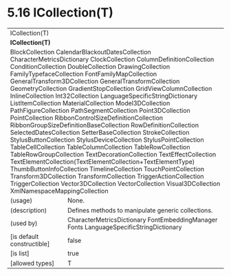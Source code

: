<html dir="LTR" xmlns:mshelp="http://msdn.microsoft.com/mshelp" xmlns:ddue="http://ddue.schemas.microsoft.com/authoring/2003/5" xmlns:xlink="http://www.w3.org/1999/xlink" xmlns:tool="http://www.microsoft.com/tooltip">

<body>
 <input type="hidden" id="userDataCache" class="userDataStyle">
 <input type="hidden" id="hiddenScrollOffset">
 <img id="dropDownImage" style="display:none; height:0; width:0;" src="../local/drpdown.gif">
 <img id="dropDownHoverImage" style="display:none; height:0; width:0;" src="../local/drpdown_orange.gif">
 <img id="collapseImage" style="display:none; height:0; width:0;" src="../local/collapse.gif">
 <img id="expandImage" style="display:none; height:0; width:0;" src="../local/exp.gif">
 <img id="collapseAllImage" style="display:none; height:0; width:0;" src="../local/collall.gif">
 <img id="expandAllImage" style="display:none; height:0; width:0;" src="../local/expall.gif">
 <img id="copyImage" style="display:none; height:0; width:0;" src="../local/copycode.gif">
 <img id="copyHoverImage" style="display:none; height:0; width:0;" src="../local/copycodeHighlight.gif">
 <div id="header"><h1 class="heading">5.16 ICollection(T)</h1></div>

 <div id="mainSection">
 <div id="mainBody">
 <div id="allHistory" class="saveHistory" onsave="saveAll()" onload="loadAll()"></div>
 <p xmlns:wsd="http://wsdev.schemas.microsoft.com/authoring/2008/2" xmlns:msxsl="urn:schemas-microsoft-com:xslt" xmlns:script="urn:script" xmlns:build="urn:build">
 </p>
 <div id="sectionSection0" class="section" name="collapseableSection">
 <content xmlns="http://ddue.schemas.microsoft.com/authoring/2003/5" xmlns:wsd="http://wsdev.schemas.microsoft.com/authoring/2008/2" xmlns:msxsl="urn:schemas-microsoft-com:xslt" xmlns:script="urn:script" xmlns:build="urn:build">
 </content>
 </div>
 <div id="sectionSection1" class="section" name="collapseableSection">
 <content xmlns="http://ddue.schemas.microsoft.com/authoring/2003/5" xmlns:wsd="http://wsdev.schemas.microsoft.com/authoring/2008/2" xmlns:msxsl="urn:schemas-microsoft-com:xslt" xmlns:script="urn:script" xmlns:build="urn:build">
 <table class="ProtocolAuthoredTable" xmlns="">
 <tr><td colspan="2">
<mshelp:link keywords="60bb0013-1416-4ff1-b36c-53540e59171b" tabindex="0">ICollection(T)</mshelp:link> </td>
 </tr>
 <tr><td colspan="2">
 <b>ICollection(T)</b> </td>
 </tr>
 <tr><td colspan="2">
<mshelp:link keywords="6c551c5a-0b0f-4d10-8a08-23750e0dc118" tabindex="0">BlockCollection</mshelp:link> <mshelp:link keywords="d6952f90-df20-4b32-b3d8-1f9ab6f90468" tabindex="0">CalendarBlackoutDatesCollection</mshelp:link> <mshelp:link keywords="9915b19d-9105-4482-8566-faee1f244639" tabindex="0">CharacterMetricsDictionary</mshelp:link> <mshelp:link keywords="557b163d-b46f-4161-9ebb-e07eeb927b97" tabindex="0">ClockCollection</mshelp:link> <mshelp:link keywords="97f774ae-8262-478e-92a5-78625eea8e03" tabindex="0">ColumnDefinitionCollection</mshelp:link> <mshelp:link keywords="a8fb8b5b-c8e9-4a21-8cd7-f1ea2f7c7e6d" tabindex="0">ConditionCollection</mshelp:link> <mshelp:link keywords="f48ada27-9729-46b9-95eb-97778454db21" tabindex="0">DoubleCollection</mshelp:link> <mshelp:link keywords="eaeba8b0-217a-47fa-92da-adc6c18e6dfd" tabindex="0">DrawingCollection</mshelp:link> <mshelp:link keywords="37e2781a-66a4-4fb3-9392-05747c4c0441" tabindex="0">FamilyTypefaceCollection</mshelp:link> <mshelp:link keywords="3dfcaa7d-5604-4ef1-9c28-2f5e07cf77e3" tabindex="0">FontFamilyMapCollection</mshelp:link> <mshelp:link keywords="874ee001-be29-48be-9ddb-3b9d5e095346" tabindex="0">GeneralTransform3DCollection</mshelp:link> <mshelp:link keywords="9caf66e6-4609-4548-b6bd-dc059f0d144a" tabindex="0">GeneralTransformCollection</mshelp:link> <mshelp:link keywords="8225dc70-dc5a-454b-9d96-805161b11f45" tabindex="0">GeometryCollection</mshelp:link> <mshelp:link keywords="5fbd9967-f154-4e91-abd5-fa9b655dd566" tabindex="0">GradientStopCollection</mshelp:link> <mshelp:link keywords="0e46b45f-ffca-4ccb-87fa-efc9e130e77d" tabindex="0">GridViewColumnCollection</mshelp:link> <mshelp:link keywords="74d77a5a-2c5d-4ed3-9b53-5eead5510e38" tabindex="0">InlineCollection</mshelp:link> <mshelp:link keywords="a8420811-e06f-48cf-850c-2acd4b9efef9" tabindex="0">Int32Collection</mshelp:link> <mshelp:link keywords="b1b5e158-c91e-4fd4-b1b9-387295fd3d10" tabindex="0">LanguageSpecificStringDictionary</mshelp:link> <mshelp:link keywords="61cf7cce-93f1-4d00-81fd-238a49d4dda0" tabindex="0">ListItemCollection</mshelp:link> <mshelp:link keywords="4b8e10bf-7f1b-4002-a712-496554030c9d" tabindex="0">MaterialCollection</mshelp:link> <mshelp:link keywords="f1912308-4789-4630-ab51-072030f3b5b5" tabindex="0">Model3DCollection</mshelp:link> <mshelp:link keywords="f700b016-25b6-4ccb-b61e-40c1d149b831" tabindex="0">PathFigureCollection</mshelp:link> <mshelp:link keywords="aa4decf0-37d5-441b-bbac-fa79a9e39a34" tabindex="0">PathSegmentCollection</mshelp:link> <mshelp:link keywords="56bae171-0918-4ba9-9afe-699c9e379828" tabindex="0">Point3DCollection</mshelp:link> <mshelp:link keywords="db2d816a-2142-41c3-ab82-98fc4b60bc8d" tabindex="0">PointCollection</mshelp:link> <mshelp:link keywords="7521f931-25fb-4231-8157-3c1f621eb6d3" tabindex="0">RibbonControlSizeDefinitionCollection</mshelp:link> <mshelp:link keywords="1eafeea5-7eaa-4217-ad1e-4af8c1363d64" tabindex="0">RibbonGroupSizeDefinitionBaseCollection</mshelp:link> <mshelp:link keywords="e7997875-6938-4f66-b45c-bfdac1b541e8" tabindex="0">RowDefinitionCollection</mshelp:link> <mshelp:link keywords="88610a89-0dcc-4091-8539-084c64468861" tabindex="0">SelectedDatesCollection</mshelp:link> <mshelp:link keywords="ca3647a7-1cef-4080-8fb7-21c3dc5aa3db" tabindex="0">SetterBaseCollection</mshelp:link> <mshelp:link keywords="5f343a20-8119-48dc-be5a-2b4bea3b0929" tabindex="0">StrokeCollection</mshelp:link> <mshelp:link keywords="ac7e950a-21a0-4e42-8dbc-411042067bf4" tabindex="0">StylusButtonCollection</mshelp:link> <mshelp:link keywords="abc610ce-cb5b-437f-bb4f-9739c8898e1e" tabindex="0">StylusDeviceCollection</mshelp:link> <mshelp:link keywords="4399cd1f-05fb-4e09-9a2c-fed8e0f6bdb2" tabindex="0">StylusPointCollection</mshelp:link> <mshelp:link keywords="7756ac85-f967-4c88-a9b7-215966ca5a30" tabindex="0">TableCellCollection</mshelp:link> <mshelp:link keywords="839df2c6-67e8-45d1-af00-0c60d609f2a4" tabindex="0">TableColumnCollection</mshelp:link> <mshelp:link keywords="cc5e300e-206b-46a9-ad67-6e21affb2785" tabindex="0">TableRowCollection</mshelp:link> <mshelp:link keywords="8b7409cc-81c8-4b75-a3d9-44eab14b73b1" tabindex="0">TableRowGroupCollection</mshelp:link> <mshelp:link keywords="32f78f69-192c-4b33-a9be-69a250e7d076" tabindex="0">TextDecorationCollection</mshelp:link> <mshelp:link keywords="d246039f-bfda-4178-90a0-bdffb26b3f2a" tabindex="0">TextEffectCollection</mshelp:link> <mshelp:link keywords="c1486cda-14d8-462d-8be6-37a3c699cfb5" tabindex="0">TextElementCollection</mshelp:link>(<mshelp:link keywords="08cf9c8e-762c-4b54-86a5-ace295e8fc3c" tabindex="0">TextElementCollection+TextElementType</mshelp:link>) <mshelp:link keywords="75ea24a1-d10e-424e-9017-f1b6aece60c1" tabindex="0">ThumbButtonInfoCollection</mshelp:link> <mshelp:link keywords="1c22c333-8f55-4d70-b1a0-ae7efd83a7f1" tabindex="0">TimelineCollection</mshelp:link> <mshelp:link keywords="f0e55103-dfa6-4e73-8378-d8b9f12746be" tabindex="0">TouchPointCollection</mshelp:link> <mshelp:link keywords="8c55e98d-0556-46cb-bc35-1461e58ee4f4" tabindex="0">Transform3DCollection</mshelp:link> <mshelp:link keywords="4f2c2eac-ecde-4ff9-8e58-95db1011505c" tabindex="0">TransformCollection</mshelp:link> <mshelp:link keywords="0c885bbd-eb44-4ca8-b9f8-6fead0df3f72" tabindex="0">TriggerActionCollection</mshelp:link> <mshelp:link keywords="de963f93-339b-4e13-bca7-c739009f3c48" tabindex="0">TriggerCollection</mshelp:link> <mshelp:link keywords="fa767971-b6a0-4862-ab20-2d642bb41705" tabindex="0">Vector3DCollection</mshelp:link> <mshelp:link keywords="3bde3525-ac44-4e12-a483-a563b55d0870" tabindex="0">VectorCollection</mshelp:link> <mshelp:link keywords="1318bbde-3508-41a8-b0fc-c642cc892e31" tabindex="0">Visual3DCollection</mshelp:link> <mshelp:link keywords="0526344d-ae79-47a5-b661-660836c385ba" tabindex="0">XmlNamespaceMappingCollection</mshelp:link> </td>
 </tr>
 <tr><td><div class="indent0">(usage)</div></td>
 <td>None.</td>
 </tr>
 <tr><td><div class="indent0">(description)</div></td>
 <td>Defines methods to manipulate generic collections.</td>
 </tr>
 <tr><td><div class="indent0">(used by)</div></td>
 <td><mshelp:link keywords="9915b19d-9105-4482-8566-faee1f244639" tabindex="0">CharacterMetricsDictionary</mshelp:link> <mshelp:link keywords="47e6c5f3-4077-48fd-9003-8b1acbf4c802" tabindex="0">FontEmbeddingManager</mshelp:link> <mshelp:link keywords="61809b87-2ee2-4524-be82-df44cf099369" tabindex="0">Fonts</mshelp:link> <mshelp:link keywords="b1b5e158-c91e-4fd4-b1b9-387295fd3d10" tabindex="0">LanguageSpecificStringDictionary</mshelp:link></td>
 </tr>
 <tr><td><div class="indent0">[is default constructible]</div></td>
 <td>false</td>
 </tr>
 <tr><td><div class="indent0">[is list]</div></td>
 <td>true</td>
 </tr>
 <tr><td><div class="indent0">[allowed types]</div></td>
 <td>T</td>
 </tr>
</table>
 </content>
 </div>
 <!--[if gte IE 5]>
 <tool:tip element="languageFilterToolTip" avoidmouse="false"/>
 <![endif]-->
 </div>
 <a name="feedback"></a><span></span>
 </div>
</body></html>
